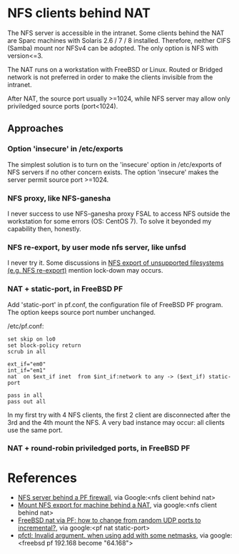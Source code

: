 # NFS clients behind NAT

The NFS server is accessible in the intranet. Some clients behind the NAT are Sparc machines with Solaris 2.6 / 7 / 8 installed. Therefore, neither CIFS (Samba) mount nor NFSv4 can be adopted. The only option is NFS with version<=3.

The NAT runs on a workstation with FreeBSD or Linux. Routed or Bridged network is not preferred in order to make the clients invisible from the intranet.

After NAT, the source port usually >=1024, while NFS server may allow only priviledged source ports (port<1024).


## Approaches

### Option 'insecure' in /etc/exports
The simplest solution is to turn on the 'insecure' option in /etc/exports of NFS servers if no other concern exists. The option 'insecure' makes the server permit source port >=1024.


### NFS proxy, like NFS-ganesha
I never success to use NFS-ganesha proxy FSAL to access NFS outside the workstation for some errors (OS: CentOS 7). To solve it beyonded my capability then, honestly.


### NFS re-export, by user mode nfs server, like unfsd
I never try it. Some discussions in [NFS export of unsupported filesystems (e.g. NFS re-export)](https://groups.google.com/forum/#!topic/alt.os.linux/oXW6JjIcqAw) mention lock-down may occurs.


### NAT + static-port, in FreeBSD PF
Add 'static-port' in pf.conf, the configuration file of FreeBSD PF program. The option keeps source port number unchanged.

/etc/pf.conf:

	set skip on lo0
	set block-policy return
	scrub in all

	ext_if="em0"
	int_if="em1"
	nat  on $ext_if inet  from $int_if:network to any -> ($ext_if) static-port

	pass in all
	pass out all

In my first try with 4 NFS clients, the first 2 client are disconnected after the 3rd and the 4th mount the NFS.
A very bad instance may occur: all clients use the same port.


### NAT + round-robin priviledged ports, in FreeBSD PF



# References
* [NFS server behind a PF firewall](http://blog.e-shell.org/227), via Google:\<nfs client behind nat>
* [Mount NFS export for machine behind a NAT](https://blog.bigon.be/2013/02/08/mount-nfs-export-for-machine-behind-a-nat/), via google:\<nfs client behind nat>
* [FreeBSD nat via PF: how to change from random UDP ports to incremental?](https://serverfault.com/questions/67249/freebsd-nat-via-pf-how-to-change-from-random-udp-ports-to-incremental), via google:\<pf nat static-port>
* [pfctl: Invalid argument. when using add with some netmasks](http://openbsd-archive.7691.n7.nabble.com/6-6-pfctl-Invalid-argument-when-using-add-with-some-netmasks-td381455.html), via google:\<freebsd pf 192.168 become "64.168">

[//]: <> (__END__)
